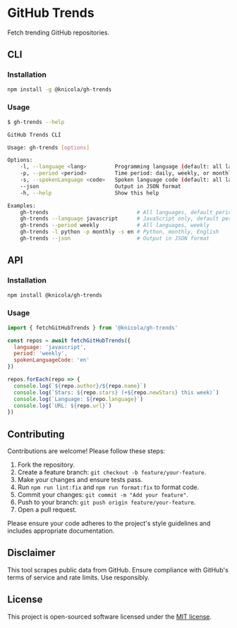 # GitHub Trends

Fetch trending GitHub repositories.

## CLI

### Installation

```sh
npm install -g @knicola/gh-trends
```

### Usage

```sh
$ gh-trends --help

GitHub Trends CLI

Usage: gh-trends [options]

Options:
    -l, --language <lang>         Programming language (default: all languages)
    -p, --period <period>         Time period: daily, weekly, or monthly (default: daily)
    -s, --spokenLanguage <code>   Spoken language code (default: all languages)
    --json                        Output in JSON format
    -h, --help                    Show this help

Examples:
    gh-trends                            # All languages, default period
    gh-trends --language javascript      # JavaScript only, default period
    gh-trends --period weekly            # All languages, weekly
    gh-trends -l python -p monthly -s en # Python, monthly, English
    gh-trends --json                     # Output in JSON format
```

## API

### Installation

```sh
npm install @knicola/gh-trends
```

### Usage

```js
import { fetchGitHubTrends } from '@knicola/gh-trends'

const repos = await fetchGitHubTrends({
  language: 'javascript',
  period: 'weekly',
  spokenLanguageCode: 'en'
})

repos.forEach(repo => {
  console.log(`${repo.author}/${repo.name}`)
  console.log(`Stars: ${repo.stars} (+${repo.newStars} this week)`)
  console.log(`Language: ${repo.language}`)
  console.log(`URL: ${repo.url}`)
})
```

## Contributing

Contributions are welcome! Please follow these steps:

1. Fork the repository.
2. Create a feature branch: `git checkout -b feature/your-feature`.
3. Make your changes and ensure tests pass.
4. Run `npm run lint:fix` and `npm run format:fix` to format code.
5. Commit your changes: `git commit -m "Add your feature"`.
6. Push to your branch: `git push origin feature/your-feature`.
7. Open a pull request.

Please ensure your code adheres to the project's style guidelines and includes appropriate documentation.

## Disclaimer

This tool scrapes public data from GitHub. Ensure compliance with GitHub's terms of service and rate limits. Use responsibly.

## License

This project is open-sourced software licensed under the [MIT license](./LICENSE).
